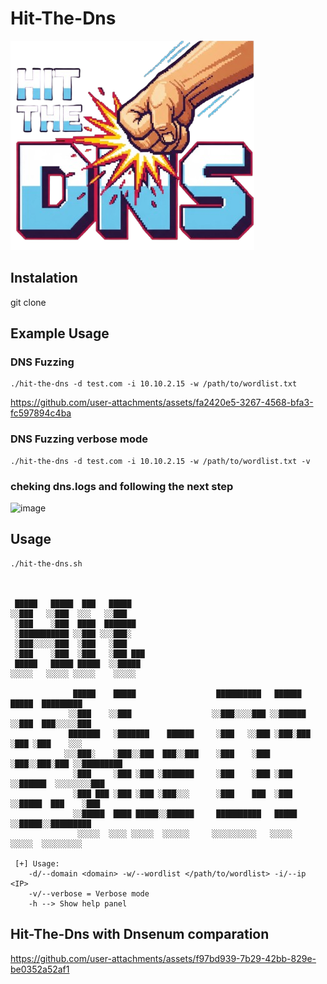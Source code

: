 # Hit-The-Dns

![Logo](assets/img/Logo.png)


## Instalation 

git clone 



## Example Usage

### DNS Fuzzing 
```
./hit-the-dns -d test.com -i 10.10.2.15 -w /path/to/wordlist.txt
```

https://github.com/user-attachments/assets/fa2420e5-3267-4568-bfa3-fc597894c4ba


### DNS Fuzzing verbose mode  
```
./hit-the-dns -d test.com -i 10.10.2.15 -w /path/to/wordlist.txt -v
```

### cheking dns.logs and following the next step
![image](https://github.com/user-attachments/assets/257d4d61-3936-43cd-bfc2-0b0cc1990872)




## Usage 
```
./hit-the-dns.sh



 █████   █████  ███   █████                                                             
░░███   ░░███  ░░░   ░░███                                                              
 ░███    ░███  ████  ███████                                                            
 ░███████████ ░░███ ░░░███░                                                             
 ░███░░░░░███  ░███   ░███                                                              
 ░███    ░███  ░███   ░███ ███                                                          
 █████   █████ █████  ░░█████                                                           
░░░░░   ░░░░░ ░░░░░    ░░░░░                                                            

              █████    █████                  ██████████   ██████   █████  █████████    
             ░░███    ░░███                  ░░███░░░░███ ░░██████ ░░███  ███░░░░░███   
             ███████   ░███████    ██████     ░███   ░░███ ░███░███ ░███ ░███    ░░░    
            ░░░███░    ░███░░███  ███░░███    ░███    ░███ ░███░░███░███ ░░█████████    
              ░███     ░███ ░███ ░███████     ░███    ░███ ░███ ░░██████  ░░░░░░░░███   
              ░███ ███ ░███ ░███ ░███░░░      ░███    ███  ░███  ░░█████  ███    ░███   
              ░░█████  ████ █████░░██████     ██████████   █████  ░░█████░░█████████    
               ░░░░░  ░░░░ ░░░░░  ░░░░░░     ░░░░░░░░░░   ░░░░░    ░░░░░  ░░░░░░░░░     

 [+] Usage:
	-d/--domain <domain> -w/--wordlist </path/to/wordlist> -i/--ip <IP>
	-v/--verbose = Verbose mode
	-h --> Show help panel
```

## Hit-The-Dns with Dnsenum comparation

https://github.com/user-attachments/assets/f97bd939-7b29-42bb-829e-be0352a52af1

